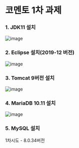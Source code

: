 # 코멘토 1차 과제

### 1. JDK11 설치

![image](https://github.com/MoonHyeonju/comento1/assets/100399677/d98aba14-485e-4ace-9b6a-f7129c10f5d6)


### 2. Eclipse 설치(2019-12 버전)

![image](https://github.com/MoonHyeonju/comento1/assets/100399677/b6c1f97a-42fa-49c8-8b48-1f8e1a10953a)

### 3. Tomcat 9버전 설치
![image](https://github.com/MoonHyeonju/comento1/assets/100399677/53e68692-23ff-4bf9-8a46-35ab535614bd)

### 4. MariaDB 10.11 설치

![image](https://github.com/MoonHyeonju/comento1/assets/100399677/6e856c99-02b7-40b7-97e7-99dcac5da9c4)

### 5. MySQL 설치

1차시도 - 8.0.34버전

